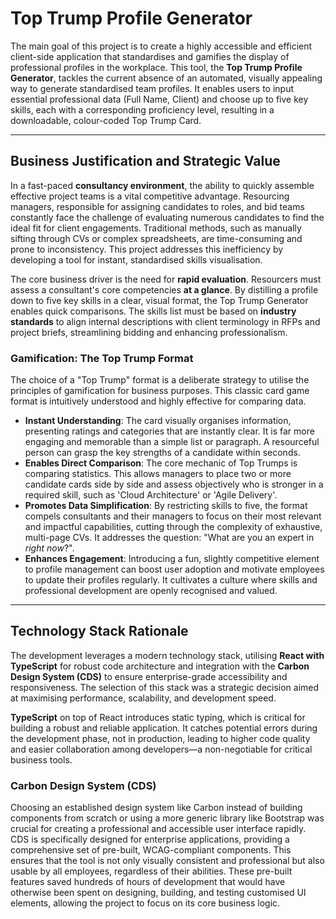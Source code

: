 # Top Trump Profile Generator

The main goal of this project is to create a highly accessible and efficient client-side application that standardises and gamifies the display of professional profiles in the workplace. This tool, the **Top Trump Profile Generator**, tackles the current absence of an automated, visually appealing way to generate standardised team profiles. It enables users to input essential professional data (Full Name, Client) and choose up to five key skills, each with a corresponding proficiency level, resulting in a downloadable, colour-coded Top Trump Card.

---

## Business Justification and Strategic Value

In a fast-paced **consultancy environment**, the ability to quickly assemble effective project teams is a vital competitive advantage. Resourcing managers, responsible for assigning candidates to roles, and bid teams constantly face the challenge of evaluating numerous candidates to find the ideal fit for client engagements. Traditional methods, such as manually sifting through CVs or complex spreadsheets, are time-consuming and prone to inconsistency. This project addresses this inefficiency by developing a tool for instant, standardised skills visualisation.

The core business driver is the need for **rapid evaluation**. Resourcers must assess a consultant's core competencies **at a glance**. By distilling a profile down to five key skills in a clear, visual format, the Top Trump Generator enables quick comparisons. The skills list must be based on **industry standards** to align internal descriptions with client terminology in RFPs and project briefs, streamlining bidding and enhancing professionalism.

### Gamification: The Top Trump Format

The choice of a "Top Trump" format is a deliberate strategy to utilise the principles of gamification for business purposes. This classic card game format is intuitively understood and highly effective for comparing data.

- **Instant Understanding**: The card visually organises information, presenting ratings and categories that are instantly clear. It is far more engaging and memorable than a simple list or paragraph. A resourceful person can grasp the key strengths of a candidate within seconds.
- **Enables Direct Comparison**: The core mechanic of Top Trumps is comparing statistics. This allows managers to place two or more candidate cards side by side and assess objectively who is stronger in a required skill, such as 'Cloud Architecture' or 'Agile Delivery'.
- **Promotes Data Simplification**: By restricting skills to five, the format compels consultants and their managers to focus on their most relevant and impactful capabilities, cutting through the complexity of exhaustive, multi-page CVs. It addresses the question: "What are you an expert in _right now_?".
- **Enhances Engagement**: Introducing a fun, slightly competitive element to profile management can boost user adoption and motivate employees to update their profiles regularly. It cultivates a culture where skills and professional development are openly recognised and valued.

---

## Technology Stack Rationale

The development leverages a modern technology stack, utilising **React with TypeScript** for robust code architecture and integration with the **Carbon Design System (CDS)** to ensure enterprise-grade accessibility and responsiveness. The selection of this stack was a strategic decision aimed at maximising performance, scalability, and development speed.

**TypeScript** on top of React introduces static typing, which is critical for building a robust and reliable application. It catches potential errors during the development phase, not in production, leading to higher code quality and easier collaboration among developers—a non-negotiable for critical business tools.

### Carbon Design System (CDS)

Choosing an established design system like Carbon instead of building components from scratch or using a more generic library like Bootstrap was crucial for creating a professional and accessible user interface rapidly. CDS is specifically designed for enterprise applications, providing a comprehensive set of pre-built, WCAG-compliant components. This ensures that the tool is not only visually consistent and professional but also usable by all employees, regardless of their abilities. These pre-built features saved hundreds of hours of development that would have otherwise been spent on designing, building, and testing customised UI elements, allowing the project to focus on its core business logic.
